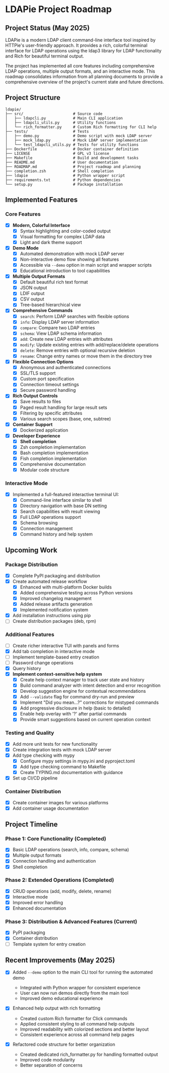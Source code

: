 # LDAPie Project Roadmap

## Project Status (May 2025)

LDAPie is a modern LDAP client command-line interface tool inspired by HTTPie's user-friendly approach. It provides a rich, colorful terminal interface for LDAP operations using the ldap3 library for LDAP functionality and Rich for beautiful terminal output.

The project has implemented all core features including comprehensive LDAP operations, multiple output formats, and an interactive mode. This roadmap consolidates information from all planning documents to provide a comprehensive overview of the project's current state and future directions.

## Project Structure

```text
ldapie/
├── src/                      # Source code
│   ├── ldapcli.py            # Main CLI application
│   ├── ldapcli_utils.py      # Utility functions
│   └── rich_formatter.py     # Custom Rich formatting for CLI help
├── tests/                    # Tests
│   ├── demo.py               # Demo script with mock LDAP server
│   ├── mock_ldap.py          # Mock LDAP server implementation
│   └── test_ldapcli_utils.py # Tests for utility functions
├── Dockerfile                # Docker container definition
├── LICENSE                   # GPL v3 license
├── Makefile                  # Build and development tasks
├── README.md                 # User documentation
├── ROADMAP.md                # Project roadmap and planning
├── completion.zsh            # Shell completion
├── ldapie                    # Python wrapper script
├── requirements.txt          # Python dependencies
└── setup.py                  # Package installation
```

## Implemented Features

### Core Features

- [x] **Modern, Colorful Interface**
  - [x] Syntax highlighting and color-coded output
  - [x] Visual formatting for complex LDAP data
  - [x] Light and dark theme support

- [x] **Demo Mode**
  - [x] Automated demonstration with mock LDAP server
  - [x] Non-interactive demo flow showing all features
  - [x] Accessible via `--demo` option in main script and wrapper scripts
  - [x] Educational introduction to tool capabilities

- [x] **Multiple Output Formats**
  - [x] Default beautiful rich text format
  - [x] JSON output
  - [x] LDIF output
  - [x] CSV output
  - [x] Tree-based hierarchical view

- [x] **Comprehensive Commands**
  - [x] `search`: Perform LDAP searches with flexible options
  - [x] `info`: Display LDAP server information
  - [x] `compare`: Compare two LDAP entries
  - [x] `schema`: View LDAP schema information
  - [x] `add`: Create new LDAP entries with attributes
  - [x] `modify`: Update existing entries with add/replace/delete operations
  - [x] `delete`: Remove entries with optional recursive deletion
  - [x] `rename`: Change entry names or move them in the directory tree

- [x] **Flexible Connection Options**
  - [x] Anonymous and authenticated connections
  - [x] SSL/TLS support
  - [x] Custom port specification
  - [x] Connection timeout settings
  - [x] Secure password handling

- [x] **Rich Output Controls**
  - [x] Save results to files
  - [x] Paged result handling for large result sets
  - [x] Filtering by specific attributes
  - [x] Various search scopes (base, one, subtree)

- [x] **Container Support**
  - [x] Dockerized application

- [x] **Developer Experience**
  - [x] **Shell completion**
  - [x] Zsh completion implementation
  - [x] Bash completion implementation  
  - [x] Fish completion implementation
  - [x] Comprehensive documentation
  - [x] Modular code structure

### Interactive Mode

- [x] Implemented a full-featured interactive terminal UI:
  - [x] Command-line interface similar to shell
  - [x] Directory navigation with base DN setting
  - [x] Search capabilities with result viewing
  - [x] Full LDAP operations support
  - [x] Schema browsing
  - [x] Connection management
  - [x] Command history and help system

## Upcoming Work

### Package Distribution

- [x] Complete PyPI packaging and distribution
- [x] Create automated release workflow
  - [x] Enhanced with multi-platform Docker builds
  - [x] Added comprehensive testing across Python versions
  - [x] Improved changelog management
  - [x] Added release artifacts generation
  - [x] Implemented notification system
- [x] Add installation instructions using pip
- [ ] Create distribution packages (deb, rpm)

### Additional Features

- [ ] Create richer interactive TUI with panels and forms
- [x] Add tab completion in interactive mode
- [ ] Implement template-based entry creation
- [ ] Password change operations
- [x] Query history
- [x] **Implement context-sensitive help system**
  - [x] Create help context manager to track user state and history
  - [x] Build command analyzer with intent detection and error recognition
  - [x] Develop suggestion engine for contextual recommendations
  - [x] Add `--validate` flag for command dry-run and preview
  - [x] Implement "Did you mean...?" corrections for mistyped commands
  - [x] Add progressive disclosure in help (basic to detailed)
  - [x] Enable help overlay with '?' after partial commands
  - [x] Provide smart suggestions based on current operation context

### Testing and Quality

- [x] Add more unit tests for new functionality
- [x] Create integration tests with mock LDAP server
- [x] Add type checking with mypy
  - [x] Configure mypy settings in mypy.ini and pyproject.toml
  - [x] Add type checking command to Makefile
  - [x] Create TYPING.md documentation with guidance
- [x] Set up CI/CD pipeline

### Container Distribution

- [x] Create container images for various platforms
- [x] Add container usage documentation

## Project Timeline

### Phase 1: Core Functionality (Completed)

- [x] Basic LDAP operations (search, info, compare, schema)
- [x] Multiple output formats
- [x] Connection handling and authentication
- [x] Shell completion

### Phase 2: Extended Operations (Completed)

- [x] CRUD operations (add, modify, delete, rename)
- [x] Interactive mode
- [x] Improved error handling
- [x] Enhanced documentation

### Phase 3: Distribution & Advanced Features (Current)

- [x] PyPI packaging
- [x] Container distribution
- [ ] Template system for entry creation

## Recent Improvements (May 2025)

- [x] Added `--demo` option to the main CLI tool for running the automated demo
  - Integrated with Python wrapper for consistent experience
  - User can now run demos directly from the main tool
  - Improved demo educational experience

- [x] Enhanced help output with rich formatting
  - Created custom Rich formatter for Click commands
  - Applied consistent styling to all command help outputs
  - Improved readability with colorized sections and better layout
  - Consistent experience across all command help pages

- [x] Refactored code structure for better organization
  - Created dedicated rich_formatter.py for handling formatted output
  - Improved code modularity
  - Better separation of concerns
